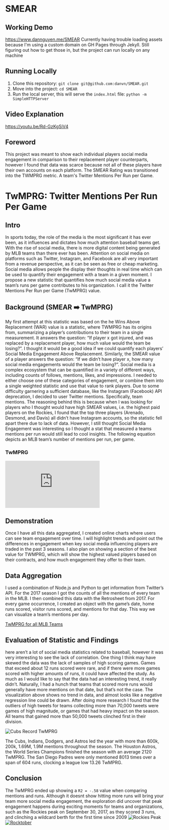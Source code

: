 # SMEAR
## Working Demo
https://www.dannguyen.me/SMEAR
Currently having trouble loading assets because I'm using a custom domain on GH Pages through Jekyll. 
Still figuring out how to get those in, but the project can run locally on any machine

## Running Locally
1) Clone this repository: ```git clone git@github.com:danvn/SMEAR.git```
2) Move into the project: ```cd SMEAR```
3) Run the local server, this will serve the `index.html` file: ```python -m SimpleHTTPServer```

## Video Explanation
https://youtu.be/Rd-GzKgSiV4

## Foreword
This project was meant to show each individual players social media engagement in comparison to their replacement player counterparts, however I found that data was scarce because not all of these players have their own accounts on each platform. The SMEAR Rating was transitioned into the TWMPRG metric. A team's Twitter Mentions Per Run per Game. 



# TwMPRG: Twitter Mentions Per Run Per Game

## Intro
In sports today, the role of the media is the most significant it has ever been, as it influences and dictates how much attention baseball teams get. With the rise of social media, there is more digital content being generated by MLB teams than there ever has been. Attention on social media on platforms such as Twitter, Instagram, and Facebook are all very important from a revenue perspective, as it can be seen as free or cheap marketing. Social media allows people the display their thoughts in real time which can be used to quantify their engagement with a team in a given moment. I propose a new statistic that quantifies how much social media value a team’s runs per game contributes to his organization. I call it the Twitter Mentions Per Run per Game (TwMPRG) value.

## Background (SMEAR ➡️ TwMPRG)
My first attempt at this statistic was based on the he Wins Above Replacement (WAR) value is a statistic, where TWMPRG has its origins from, summarizing a player’s contributions to their team in a single measurement. It answers the question: “If player x got injured, and was replaced by a replacement player, how much value would the team be losing?”. I thought it would be a good idea if we could quantify each players’ Social Media Engagement Above Replacement.
Similarly, the SMEAR value of a player answers the question: “If we didn’t have player x, how many social media engagements would the team be losing?”.
Social media is a complex ecosystem that can be quantified in a variety of different ways, including counts of follows, mentions, likes, and impressions. I needed to either choose one of these categories of engagement, or combine them into a single weighted statistic and use that value to rank players. Due to some difficulty garnering a sufficient database, like the Instagram (Facebook) API deprecation, I decided to user Twitter mentions. Specifically, team mentions. The reasoning behind this is because when I was looking for players who I thought would have high SMEAR values, i.e. the highest paid players on the Rockies, I found that the top three players (Arenado, Desmond, and Davis) all didn’t have Instagram accounts, so the statistic fell apart there due to lack of data. However, I still thought Social Media Engagement was interesting so I thought a stat that measured a teams mentions per run would still lead to cool insights. The following equation depicts an MLB team’s number of mentions per run, per game.

### TwMPRG 
![TwMPRG Calculation](https://latex.codecogs.com/png.latex?%5Clarge%20%5Cfrac%7BTwitter%20Mentions%20@Team%7D%7B%5Cfrac%7Bruns%7D%7Bgame%7D%7D)

## Demonstration
Once I have all this data aggregated, I created online charts where users can see team engagement over time. I will highlight trends and point out the differences in engagement when key social media influencing players are traded in the past 3 seasons. I also plan on showing a section of the best value for TWMPRG, which will show the highest valued players based on their contracts, and how much engagement they offer to their team.

## Data Aggregation
I used a combination of Node.js and Python to get information from Twitter’s API. For the 2017 season I got the counts of all the mentions of every team in the MLB. I then combined this data with the Retrosheet from 2017. For every game occurrence, I created an object with the game’s date, home runs scored, visitor runs scored, and mentions for that day. This way we can visualize a team’s mentions per day.

[TwMPRG for all MLB Teams](https://snag.gy/ChBPmp.jpg)

## Evaluation of Statistic and Findings
here aren’t a lot of social media statistics related to baseball, however it was very interesting to see the lack of correlation. One thing I think may have skewed the data was the lack of samples of high scoring games. Games that exceed about 12 runs scored were rare, and if there were more games scored with higher amounts of runs, it could have affected the study.
As much as I would like to say that the data had an interesting trend, it really didn’t. Naturally, I had a hunch that teams that scored more runs would generally have more mentions on that date, but that’s not the case. The visualization above shows no trend in data, and almost looks like a negative regression line could be drawn. After doing more research I found that the outliers of high tweets for teams collecting more than 70,000 tweets were games of high magnitude, or games that had heavy impact on the season. All teams that gained more than 50,000 tweets clinched first in their division. 

![Cubs Record TwMPRG](https://snag.gy/i5zWgn.jpg) 

The Cubs, Indians, Dodgers, and Astros led the year with more than 600k, 200k, 1.69M, 1.9M mentions throughout the season. The Houston Astros, the World Series Champions finished the season with an average 2120 TwMPRG. The San Diego Padres were only mentioned 8013 times over a span of 604 runs, clocking a league low 13.26 TwMPRG.

## Conclusion
The TwMPRG ended up showing a `R2 = -.58` value when comparing mentions and runs. Although it doesnt show hitting more runs will bring your team more social media engagement, the exploration did uncover that peak engagement happens during exciting moments for teams and organizations, such as the Rockies peak on September 30, 2017, as they scored 3 runs, and clinching a wildcard berth for the first time since 2009 ![Rockies Peak](https://snag.gy/Gj50Qt.jpg) [![Rocktober](https://snag.gy/2wEKWz.jpg)](https://twitter.com/rockies/status/914278838296748032?lang=en)

